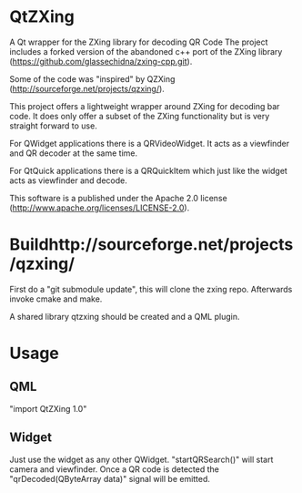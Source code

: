 # QtZXing
A Qt wrapper for the ZXing library for decoding QR Code
The project includes a forked version of the abandoned c++ port of the ZXing library (https://github.com/glassechidna/zxing-cpp.git).

Some of the code was "inspired" by QZXing (http://sourceforge.net/projects/qzxing/).

This project offers a lightweight wrapper around ZXing for decoding bar code. It does only offer a subset of the
ZXing functionality but is very straight forward to use.

For QWidget applications there is a QRVideoWidget. It acts as a viewfinder and QR decoder at the same time.

For QtQuick applications there is a QRQuickItem which just like the widget acts as viewfinder and decode.

This software is a published under the Apache 2.0 license (http://www.apache.org/licenses/LICENSE-2.0).


# Buildhttp://sourceforge.net/projects/qzxing/

First do a "git submodule update", this will clone the zxing repo. Afterwards invoke cmake and make.

A shared library qtzxing should be created and a QML plugin.


# Usage

## QML

"import QtZXing 1.0"


## Widget

Just use the widget as any other QWidget. "startQRSearch()" will start camera and viewfinder. Once a QR code is detected the
"qrDecoded(QByteArray data)" signal will be emitted.


